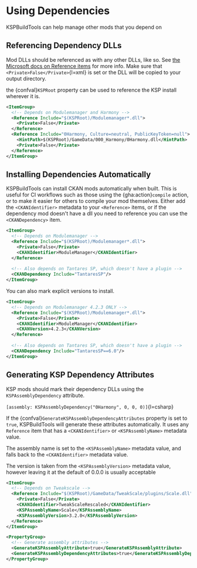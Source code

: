 # Using Dependencies

KSPBuildTools can help manage other mods that you depend on

## Referencing Dependency DLLs

Mod DLLs should be referenced as with any other DLLs, like so. See [the Microsoft docs on Reference items](https://learn.microsoft.com/en-us/visualstudio/msbuild/common-msbuild-project-items?view=vs-2022#reference) for more info. Make sure that `<Private>False</Private>`{l=xml} is set or the DLL will be copied to your output directory.

the {confval}`KSPRoot` property can be used to reference the KSP install wherever it is. 
```xml
<ItemGroup>
  <!-- Depends on Modulemanager and Harmony -->
  <Reference Include="$(KSPRoot)/Modulemanager*.dll">
    <Private>False</Private>
  </Reference>
  <Reference Include="0Harmony, Culture=neutral, PublicKeyToken=null">
    <HintPath>$(KSPRoot)/GameData/000_Harmony/0Harmony.dll</HintPath>
    <Private>False</Private>
  </Reference>
</ItemGroup>
```

## Installing Dependencies Automatically

KSPBuildTools can install CKAN mods automatically when built. This is useful for CI workflows such as those using the {gha:action}`compile` action, or to make it easier for others to compile your mod themselves. Either add the `<CKANIdentifier>` metadata to your `<Reference>` items, or if the dependency mod doesn't have a dll you need to reference you can use the `<CKANDependency>` item.

```xml
<ItemGroup>
  <!-- Depends on Modulemanager -->
  <Reference Include="$(KSPRoot)/Modulemanager*.dll">
    <Private>False</Private>
    <CKANIdentifier>ModuleManager</CKANIdentifier>
  </Reference>
  
  <!-- Also depends on Tantares SP, which doesn't have a plugin -->
  <CKANDependency Include="TantaresSP"/>
</ItemGroup>
```

You can also mark explicit versions to install. 

```xml
<ItemGroup>
  <!-- Depends on Modulemanager 4.2.3 ONLY -->
  <Reference Include="$(KSPRoot)/Modulemanager*.dll">
    <Private>False</Private>
    <CKANIdentifier>ModuleManager</CKANIdentifier>
    <CKANVersion>4.2.3</CKANVersion>
  </Reference>
  
  <!-- Also depends on Tantares SP, which doesn't have a plugin -->
  <CKANDependency Include="TantaresSP==6.0"/>
</ItemGroup>
```

## Generating KSP Dependency Attributes

KSP mods should mark their dependency DLLs using the `KSPAssemblyDependency` attribute.

`[assembly: KSPAssemblyDependency("0Harmony", 0, 0, 0)]`{l=csharp}

If the {confval}`GenerateKSPAssemblyDependencyAttributes` property is set to `true`, KSPBuildTools will generate these attributes automatically. It uses any `Reference` item that has a `<CKANIdentifier>` or `<KSPAssemblyName>` metadata value.

The assembly name is set to the `<KSPAssemblyName>` metadata value, and falls back to the `<CKANIdentifier>` metadata value. 

The version is taken from the `<KSPAssemblyVersion>` metadata value, however leaving it at the default of 0.0.0 is usually acceptable

```xml
<ItemGroup>
  <!-- Depends on Tweakscale -->
  <Reference Include="$(KSPRoot)/GameData/TweakScale/plugins/Scale.dll">
    <Private>False</Private>
    <CKANIdentifier>TweakScaleRescaled</CKANIdentifier>
    <KSPAssemblyName>Scale</KSPAssemblyName>
    <KSPAssemblyVersion>3.2.0</KSPAssemblyVersion>
  </Reference>
</ItemGroup>

<PropertyGroup>
  <!-- Generate assembly attributes -->
  <GenerateKSPAssemblyAttribute>true</GenerateKSPAssemblyAttribute>
  <GenerateKSPAssemblyDependencyAttributes>true</GenerateKSPAssemblyDependencyAttributes>
</PropertyGroup>
```
